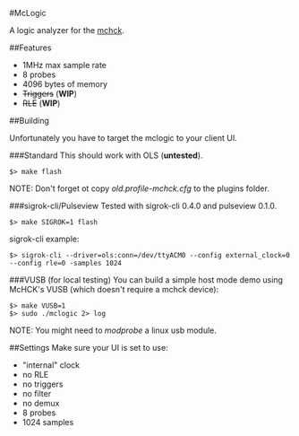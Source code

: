 #McLogic

A logic analyzer for the [mchck](mchck.org).

##Features

- 1MHz max sample rate
- 8 probes
- 4096 bytes of memory
- ~~Triggers~~ (**WIP**)
- ~~RLE~~ (**WIP**)


##Building

Unfortunately you have to target the mclogic to your client UI.


###Standard
This should work with OLS (**untested**).

    $> make flash

NOTE: Don't forget ot copy *old.profile-mchck.cfg* to the plugins folder.

###sigrok-cli/Pulseview
Tested with sigrok-cli 0.4.0 and pulseview 0.1.0.

    $> make SIGROK=1 flash

sigrok-cli example:

    $> sigrok-cli --driver=ols:conn=/dev/ttyACM0 --config external_clock=0 --config rle=0 -samples 1024

###VUSB (for local testing)
You can build a simple host mode demo using McHCK's VUSB (which doesn't require a mchck device):

    $> make VUSB=1
    $> sudo ./mclogic 2> log

NOTE: You might need to *modprobe* a linux usb module.


##Settings
Make sure your UI is set to use:

- "internal" clock
- no RLE
- no triggers
- no filter
- no demux
- 8 probes
- 1024 samples
